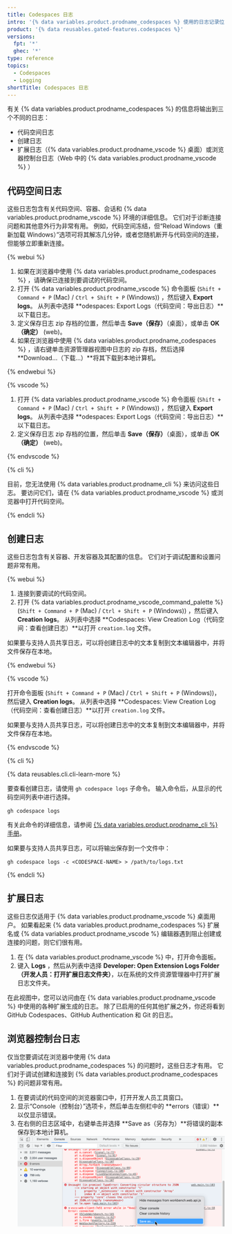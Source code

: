 ```yaml
---
title: Codespaces 日志
intro: '{% data variables.product.prodname_codespaces %} 使用的日志记录位置概述。'
product: '{% data reusables.gated-features.codespaces %}'
versions:
  fpt: '*'
  ghec: '*'
type: reference
topics:
  - Codespaces
  - Logging
shortTitle: Codespaces 日志
---
```



有关 {% data variables.product.prodname_codespaces %} 的信息将输出到三个不同的日志：

- 代码空间日志
- 创建日志
- 扩展日志（{% data variables.product.prodname_vscode %} 桌面）或浏览器控制台日志（Web 中的 {% data variables.product.prodname_vscode %} ）

## 代码空间日志

这些日志包含有关代码空间、容器、会话和 {% data variables.product.prodname_vscode %} 环境的详细信息。 它们对于诊断连接问题和其他意外行为非常有用。 例如，代码空间冻结，但“Reload Windows（重新加载 Windows）”选项可将其解冻几分钟，或者您随机断开与代码空间的连接，但能够立即重新连接。

{% webui %}

1. 如果在浏览器中使用 {% data variables.product.prodname_codespaces %} ，请确保已连接到要调试的代码空间。
1. 打开 {% data variables.product.prodname_vscode %} 命令面板 (`Shift + Command + P` (Mac) / `Ctrl + Shift + P` (Windows)) ，然后键入 **Export logs**。 从列表中选择 **odespaces: Export Logs（代码空间：导出日志）**以下载日志。
1. 定义保存日志 zip 存档的位置，然后单击 **Save（保存）**（桌面），或单击 **OK（确定）** (web)。
1. 如果在浏览器中使用 {% data variables.product.prodname_codespaces %} ，请右键单击资源管理器视图中日志的 zip 存档，然后选择 **Download…（下载…）**将其下载到本地计算机。

{% endwebui %}

{% vscode %}

1. 打开 {% data variables.product.prodname_vscode %} 命令面板 (`Shift + Command + P` (Mac) / `Ctrl + Shift + P` (Windows)) ，然后键入 **Export logs**。 从列表中选择 **odespaces: Export Logs（代码空间：导出日志）**以下载日志。
1. 定义保存日志 zip 存档的位置，然后单击 **Save（保存）**（桌面），或单击 **OK（确定）** (web)。

{% endvscode %}

{% cli %}

目前，您无法使用 {% data variables.product.prodname_cli %} 来访问这些日志。 要访问它们，请在 {% data variables.product.prodname_vscode %} 或浏览器中打开代码空间。

{% endcli %}

## 创建日志

这些日志包含有关容器、开发容器及其配置的信息。 它们对于调试配置和设置问题非常有用。


{% webui %}

1. 连接到要调试的代码空间。
2. 打开 {% data variables.product.prodname_vscode_command_palette %} (`Shift + Command + P` (Mac) / `Ctrl + Shift + P` (Windows)) ，然后键入 **Creation logs**。 从列表中选择 **Codespaces: View Creation Log（代码空间：查看创建日志）**以打开 `creation.log` 文件。

如果要与支持人员共享日志，可以将创建日志中的文本复制到文本编辑器中，并将文件保存在本地。

{% endwebui %}

{% vscode %}

打开命令面板 (`Shift + Command + P` (Mac) / `Ctrl + Shift + P` (Windows))，然后键入 **Creation logs**。 从列表中选择 **Codespaces: View Creation Log（代码空间：查看创建日志）**以打开 `creation.log` 文件。

如果要与支持人员共享日志，可以将创建日志中的文本复制到文本编辑器中，并将文件保存在本地。

{% endvscode %}

{% cli %}

{% data reusables.cli.cli-learn-more %}

要查看创建日志，请使用 `gh codespace logs` 子命令。 输入命令后，从显示的代码空间列表中进行选择。

```shell
gh codespace logs
```

有关此命令的详细信息，请参阅 [ {% data variables.product.prodname_cli %} 手册](https://cli.github.com/manual/gh_codespace_logs)。

如果要与支持人员共享日志，可以将输出保存到一个文件中：

```shell
gh codespace logs -c <CODESPACE-NAME> > /path/to/logs.txt
```

{% endcli %}

## 扩展日志

这些日志仅适用于 {% data variables.product.prodname_vscode %} 桌面用户。 如果看起来 {% data variables.product.prodname_codespaces %} 扩展名或 {% data variables.product.prodname_vscode %} 编辑器遇到阻止创建或连接的问题，则它们很有用。

1. 在 {% data variables.product.prodname_vscode %} 中，打开命令面板。
1. 键入 **Logs** ，然后从列表中选择 **Developer: Open Extension Logs Folder（开发人员：打开扩展日志文件夹）**，以在系统的文件资源管理器中打开扩展日志文件夹。

在此视图中，您可以访问由在 {% data variables.product.prodname_vscode %} 中使用的各种扩展生成的日志。 除了已启用的任何其他扩展之外，你还将看到 GitHub Codespaces、GitHub Authentication 和 Git 的日志。

## 浏览器控制台日志

仅当您要调试在浏览器中使用 {% data variables.product.prodname_codespaces %} 的问题时，这些日志才有用。 它们对于调试创建和连接到 {% data variables.product.prodname_codespaces %} 的问题非常有用。

1. 在要调试的代码空间的浏览器窗口中，打开开发人员工具窗口。
1. 显示“Console（控制台）”选项卡，然后单击左侧栏中的 **errors（错误）**以仅显示错误。
1. 在右侧的日志区域中，右键单击并选择 **Save as（另存为）**将错误的副本保存到本地计算机。 ![保存错误](/assets/images/help/codespaces/browser-console-log-save.png)
